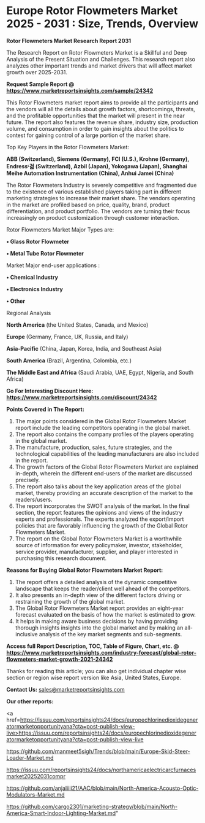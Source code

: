 # Europe Rotor Flowmeters Market 2025 - 2031 : Size, Trends, Overview

<strong>Rotor Flowmeters Market Research Report 2031</strong>

The Research Report on Rotor Flowmeters Market is a Skillful and Deep Analysis of the Present Situation and Challenges. This research report also analyzes other important trends and market drivers that will affect market growth over 2025-2031.

<strong>Request Sample Report @ <a href=https://www.marketreportsinsights.com/sample/24342>https://www.marketreportsinsights.com/sample/24342</a></strong>

This Rotor Flowmeters market report aims to provide all the participants and the vendors will all the details about growth factors, shortcomings, threats, and the profitable opportunities that the market will present in the near future. The report also features the revenue share, industry size, production volume, and consumption in order to gain insights about the politics to contest for gaining control of a large portion of the market share.

Top Key Players in the Rotor Flowmeters Market:

<strong>ABB (Switzerland), Siemens (Germany), FCI (U.S.), Krohne (Germany), Endressᶫ걺 (Switzerland), Azbil (Japan), Yokogawa (Japan), Shanghai Meihe Automation Instrumentation (China), Anhui Jamei (China)</strong>

The Rotor Flowmeters Industry is severely competitive and fragmented due to the existence of various established players taking part in different marketing strategies to increase their market share. The vendors operating in the market are profiled based on price, quality, brand, product differentiation, and product portfolio. The vendors are turning their focus increasingly on product customization through customer interaction.

Rotor Flowmeters Market Major Types are:

<strong>• Glass Rotor Flowmeter

• Metal Tube Rotor Flowmeter</strong>

Market Major end-user applications :

<strong>• Chemical Industry

• Electronics Industry

• Other</strong>

Regional Analysis

</u><strong><b>North America</b></strong> (the United States, Canada, and Mexico)

<strong><b>Europe </b></strong>(Germany, France, UK, Russia, and Italy)

<strong><b>Asia-Pacific</b></strong> (China, Japan, Korea, India, and Southeast Asia)

<strong><b>South America</b></strong> (Brazil, Argentina, Colombia, etc.)

<strong><b>The Middle East and Africa</b></strong> (Saudi Arabia, UAE, Egypt, Nigeria, and South Africa)

<strong>Go For Interesting Discount Here: <a href=https://www.marketreportsinsights.com/discount/24342>https://www.marketreportsinsights.com/discount/24342</a></strong>

<strong>Points Covered in The Report:</strong>
<ol>
  <li>The major points considered in the Global Rotor Flowmeters Market report include the leading competitors operating in the global market.</li>
  <li>The report also contains the company profiles of the players operating in the global market.</li>
  <li>The manufacture, production, sales, future strategies, and the technological capabilities of the leading manufacturers are also included in the report.</li>
  <li>The growth factors of the Global Rotor Flowmeters Market are explained in-depth, wherein the different end-users of the market are discussed precisely.</li>
  <li>The report also talks about the key application areas of the global market, thereby providing an accurate description of the market to the readers/users.</li>
  <li>The report incorporates the SWOT analysis of the market. In the final section, the report features the opinions and views of the industry experts and professionals. The experts analyzed the export/import policies that are favorably influencing the growth of the Global Rotor Flowmeters Market.</li>
  <li>The report on the Global Rotor Flowmeters Market is a worthwhile source of information for every policymaker, investor, stakeholder, service provider, manufacturer, supplier, and player interested in purchasing this research document.</li>
</ol>
<strong>Reasons for Buying Global Rotor Flowmeters Market Report:</strong>

<ol>
  <li>The report offers a detailed analysis of the dynamic competitive landscape that keeps the reader/client well ahead of the competitors.</li>
  <li>It also presents an in-depth view of the different factors driving or restraining the growth of the global market.</li>
  <li>The Global Rotor Flowmeters Market report provides an eight-year forecast evaluated on the basis of how the market is estimated to grow.</li>
  <li>It helps in making aware business decisions by having providing thorough insights insights into the global market and by making an all-inclusive analysis of the key market segments and sub-segments.</li>
</ol>
<strong>Access full Report Description, TOC, Table of Figure, Chart, etc. @ <a href=https://www.marketreportsinsights.com/industry-forecast/global-rotor-flowmeters-market-growth-2021-24342>https://www.marketreportsinsights.com/industry-forecast/global-rotor-flowmeters-market-growth-2021-24342</a></strong>


Thanks for reading this article; you can also get individual chapter wise section or region wise report version like Asia, United States, Europe.

<strong>Contact Us:</strong>
sales@marketreportsinsights.com

<strong>Our other reports:</strong>

<a href=https://issuu.com/reportsinsights24/docs/europechlorinedioxidegeneratormarketopportunityana?cta=post-publish-view-live>https://issuu.com/reportsinsights24/docs/europechlorinedioxidegeneratormarketopportunityana?cta=post-publish-view-live</a>

<a href=https://github.com/manmeet5sigh/Trends/blob/main/Europe-Skid-Steer-Loader-Market.md>https://github.com/manmeet5sigh/Trends/blob/main/Europe-Skid-Steer-Loader-Market.md</a>

<a href=https://issuu.com/reportsinsights24/docs/northamericaelectricarcfurnacesmarket20252031compr>https://issuu.com/reportsinsights24/docs/northamericaelectricarcfurnacesmarket20252031compr</a>

<a href=https://github.com/anjaliiii21/AAC/blob/main/North-America-Acousto-Optic-Modulators-Market.md>https://github.com/anjaliiii21/AAC/blob/main/North-America-Acousto-Optic-Modulators-Market.md</a>

<a href=https://github.com/cargo2301/marketing-strategy/blob/main/North-America-Smart-Indoor-Lighting-Market.md>https://github.com/cargo2301/marketing-strategy/blob/main/North-America-Smart-Indoor-Lighting-Market.md</a>"
